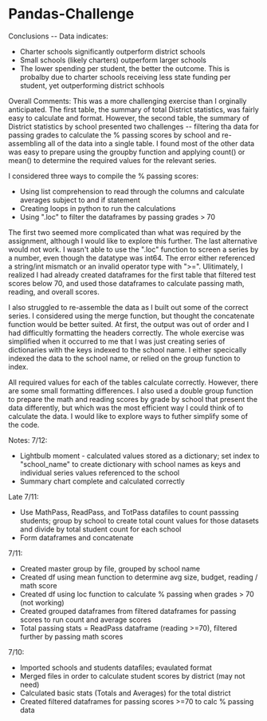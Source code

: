 # Pandas-Challenge

Conclusions -- Data indicates:
- Charter schools significantly outperform district schools
- Small schools (likely charters) outperform larger schools
- The lower spending per student, the better the outcome.  This is probalby due to charter schools receiving less state funding per student, yet outperforming district schhools

Overall Comments:
This was a more challenging exercise than I orginally anticipated.  The first table, the summary of total District statistics, was fairly easy to calculate and format.  However, the second table, the summary of District statistics by school presented two challenges -- filtering tha data for passing grades to calculate the % passing scores by school and re-assembling all of the data into a single table. I found most of the other data was easy to prepare using the groupby function and applying count() or mean() to determine the required values for the relevant series. 

I considered three ways to compile the % passing scores:
- Using list comprehension to read through the columns and calculate averages subject to and if statement 
- Creating loops in python to run the calculations
- Using ".loc" to filter the dataframes by passing grades > 70

The first two seemed more complicated than what was required by the assignment, although I would like to explore this further.  The last alternative would not work.  I wasn't able to use the ".loc" function to screen a series by a number, even though the datatype was int64.  The error either referenced a string/int mismatch or an invalid operator type with ">=".  Ulitimately, I realized I had already created dataframes for the first table that filtered test scores below 70, and used those dataframes to calculate passing math, reading, and overall scores.

I also struggled to re-assemble the data as I built out some of the correct series.  I considered using the merge function, but thought the concatenate function would be better suited.  At first, the output was out of order and I had difficultly formatting the headers correctly.  The whole exercise was simplified when it occurred to me that I was just creating series of dictionaries with the keys indexed to the school name. I either specically indexed the data to the school name, or relied on the group function to index.

All required values for each of the tables calculate correctly.  However, there are some small formatting differences.  I also used a double group function to prepare the math and reading scores by grade by school that present the data differently, but which was the most efficient way I could think of to calculate the data.  I would like to explore ways to futher simplify some of the code.

Notes:
7/12:
- Lightbulb moment - calculated values stored as a dictionary; set index to "school_name" to create dictionary with school names as keys and individual series values referenced to the school 
- Summary chart complete and calculated correctly

Late 7/11:
- Use MathPass, ReadPass, and TotPass datafiles to count passsing students; group by school to create total count values for those datasets and divide by total student count for each school
- Form dataframes and concatenate

7/11:
- Created master group by file, grouped by school name
- Created df using mean function to determine avg size, budget, reading / math score
- Created df using loc function to calculate % passing when grades > 70 (not working)
- Created grouped dataframes from filtered dataframes for passing scores to run count and average scores
- Total passing stats = ReadPass dataframe (reading >=70), filtered further by passing math scores

7/10:
- Imported schools and students datafiles; evaulated format
- Merged files in order to calculate student scores by district (may not need)
- Calculated basic stats (Totals and Averages) for the total district
- Created filtered dataframes for passing scores >=70 to calc % passing data





